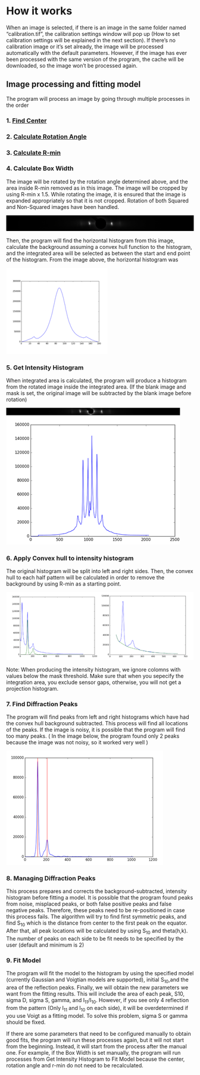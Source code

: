 # How it works

When an image is selected, if there is an image in the same folder named “calibration.tif”, the calibration settings window will pop up (How to set calibration settings will be explained in the next section). If there’s no calibration image or it’s set already, the image will be processed automatically with the default parameters. However, if the image has ever been processed with the same version of the program, the cache will be downloaded, so the image won’t be processed again.

## Image processing and fitting model
The program will process an image by going through multiple processes in the order 
### 1. [Find Center](../Image-Processing-Functions.html#finding-center)
### 2. [Calculate Rotation Angle](../Image-Processing-Functions.html#calculate-rotation-angle)
### 3. [Calculate R-min](../Image-Processing-Functions.html#calculate-r-min)
### 4. Calculate Box Width
The image will be rotated by the rotation angle determined above, and the area inside R-min removed as in this image. The image will be cropped by using R-min x 1.5. While rotating the image, it is ensured that the image is expanded appropriately so that it is not cropped. Rotation of both Squared and Non-Squared images have been handled.
 
![-](../../images/BM/boxwidth_1.png)

Then, the program will find the horizontal histogram from this image, calculate the background assuming a convex hull function to the histogram, and the integrated area will be selected as between the start and end point of the histogram. From the image above, the horizontal histogram was
 
![-](../../images/BM/boxwidth_2.png)

### 5. Get Intensity Histogram
When integrated area is calculated, the program will produce a histogram from the rotated image inside the integrated area. (If the blank image and mask is set, the original image will be subtracted by the blank image before rotation)

![-](../../images/BM/hist.png)
### 6. Apply Convex hull to intensity histogram
The original histogram will be split into left and right sides. Then, the convex hull to each half pattern will be calculated in order to remove the background by using R-min as a starting point.

![-](../../images/BM/convexhull.png)  

Note: When producing the intensity histogram, we ignore colomns with values below the mask threshold. Make sure that when you sepecify the integration area, you exclude sensor gaps, otherwise, you will not get a projection histogram.  

### 7. Find Diffraction Peaks
The program will find peaks from left and right histograms which have had the convex hull background subtracted. This process will find all locations of the peaks. If the image is noisy, it is possible that the program will find too many peaks. ( In the image below, the program found only 2 peaks because the image was not noisy, so it worked very well )

![-](../../images/BM/find_peaks.png)

### 8. Managing Diffraction Peaks
This process prepares and corrects the background-subtracted, intensity histogram before fitting a model. It is possible that the program found peaks from noise, misplaced peaks, or both false positive peaks and false negative peaks. Therefore, these peaks need to be re-positioned in case this process fails. The algorithm  will try to find first symmetric peaks, and find S<sub>10</sub> which is the distance from center to the first peak on the equator. After that, all peak locations will be calculated by using S<sub>10</sub> and theta(h,k). The number of peaks on each side to be fit needs to be specified by the user (default and minimum is 2)

### 9. Fit Model
The program will fit the model to the histogram by using the specified model (currently Gaussian and Voigtian models are supported), initial S<sub>10</sub>,and the area of the reflection peaks. Finally, we will obtain the new parameters we want from the fitting results. This will include the area of each peak, S10, sigma D, sigma S, gamma, and  I<sub>11</sub>/I<sub>10</sub>. However, if you see only 4 reflection from the pattern (Only I<sub>11</sub> and I<sub>10</sub> on each side), it will be overdetermined if you use Voigt as a fitting model. To solve this problem, sigma S or gamma should be fixed.

If there are some parameters that need to be configured manually to obtain good fits, the program will run these processes again, but it will not start from the beginning. Instead, it will start from the process after the manual one. For example, if the Box Width is set manually, the program will run processes from Get Intensity Histogram to Fit Model because the center, rotation angle and r-min do not need to be recalculated.
